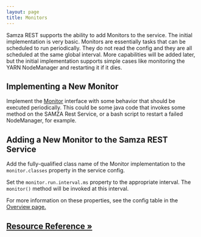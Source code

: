 ```yaml
---
layout: page
title: Monitors
---
```

<!--
   Licensed to the Apache Software Foundation (ASF) under one or more
   contributor license agreements.  See the NOTICE file distributed with
   this work for additional information regarding copyright ownership.
   The ASF licenses this file to You under the Apache License, Version 2.0
   (the "License"); you may not use this file except in compliance with
   the License.  You may obtain a copy of the License at

       http://www.apache.org/licenses/LICENSE-2.0

   Unless required by applicable law or agreed to in writing, software
   distributed under the License is distributed on an "AS IS" BASIS,
   WITHOUT WARRANTIES OR CONDITIONS OF ANY KIND, either express or implied.
   See the License for the specific language governing permissions and
   limitations under the License.
-->


Samza REST supports the ability to add Monitors to the service. The initial implementation is very basic. Monitors are essentially tasks that can be scheduled to run periodically. They do not read the config and they are all scheduled at the same global interval. More capabilities will be added later, but the initial implementation supports simple cases like monitoring the YARN NodeManager and restarting it if it dies.

## Implementing a New Monitor
Implement the [Monitor](../api/javadocs/org/apache/samza/monitor/Monitor.html) interface with some behavior that should be executed periodically. This could be some java code that invokes some method on the SAMZA Rest Service, or a bash script to restart a failed NodeManager, for example.

## Adding a New Monitor to the Samza REST Service
Add the fully-qualified class name of the Monitor implementation to the `monitor.classes` property in the service config.

Set the `monitor.run.interval.ms` property to the appropriate interval. The `monitor()` method will be invoked at this interval.

For more information on these properties, see the config table in the [Overview page.](overview.html)

## [Resource Reference &raquo;](resource-directory.html)
